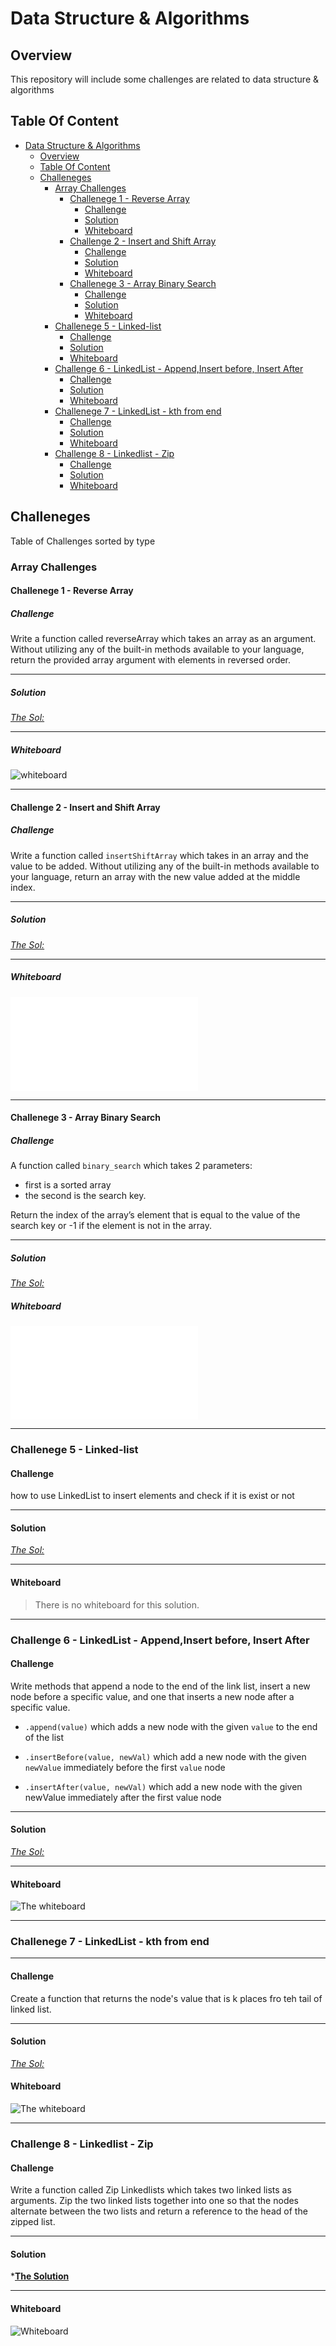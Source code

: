 # Data Structure & Algorithms

## Overview

This repository will include some challenges are related to data structure & algorithms

## Table Of Content

- [Data Structure & Algorithms](#data-structure--algorithms)
  - [Overview](#overview)
  - [Table Of Content](#table-of-content)
  - [Challeneges](#challeneges)
    - [Array Challenges](#array-challenges)
      - [Challenege 1 - Reverse Array](#challenege-1---reverse-array)
        - [Challenge](#challenge)
        - [Solution](#solution)
        - [Whiteboard](#whiteboard)
      - [Challenge 2 - Insert and Shift Array](#challenge-2---insert-and-shift-array)
        - [Challenge](#challenge-1)
        - [Solution](#solution-1)
        - [Whiteboard](#whiteboard-1)
      - [Challenege 3 - Array Binary Search](#challenege-3---array-binary-search)
        - [Challenge](#challenge-2)
        - [Solution](#solution-2)
        - [Whiteboard](#whiteboard-2)
    - [Challenege 5 - Linked-list](#challenege-5---linked-list)
      - [Challenge](#challenge-3)
      - [Solution](#solution-3)
      - [Whiteboard](#whiteboard-3)
    - [Challenge 6 - LinkedList - Append,Insert before, Insert After](#challenge-6---linkedlist---appendinsert-before-insert-after)
      - [Challenge](#challenge-4)
      - [Solution](#solution-4)
      - [Whiteboard](#whiteboard-4)
    - [Challenege 7 - LinkedList - kth from end](#challenege-7---linkedlist---kth-from-end)
      - [Challenge](#challenge-5)
      - [Solution](#solution-5)
      - [Whiteboard](#whiteboard-5)
    - [Challenge 8 - Linkedlist - Zip](#challenge-8---linkedlist---zip)
      - [Challenge](#challenge-6)
      - [Solution](#solution-6)
      - [Whiteboard](#whiteboard-6)

## Challeneges

Table of Challenges sorted by type

### Array Challenges

#### Challenege 1 - Reverse Array

##### Challenge

Write a function called reverseArray which takes an array as an argument. Without utilizing any of the built-in methods available to your language, return the provided array argument with elements in reversed order.

---

##### Solution

*[The Sol:](./array/array-reverse/README.md)*

---

##### Whiteboard

![*whiteboard*](./array/array-reverse/whiteboard_array_reverse.jpg)

---

#### Challenge 2 - Insert and Shift Array

##### Challenge

Write a function called ```insertShiftArray``` which takes in an array and the value to be added.
Without utilizing any of the built-in methods available to your language, return an array with the new value added at the middle index.

---

##### Solution

*[The Sol:](./array/array-insert-shift/README.md)*

---

##### Whiteboard

![The whiteboard](./array/array-binary-search/README.md)

---

#### Challenege 3 - Array Binary Search

##### Challenge

A function called `binary_search`
 which takes 2 parameters:

- first is a sorted array
- the second is the search key.

Return the index of the array’s element that is equal to the value of the search key
     or -1 if the element is not in the array.

---

##### Solution

*[The Sol:](./array/array-binary-search/README.md)*

##### Whiteboard

![The whiteboard](./array/array-binary-search/README.md)

---

### Challenege 5 - Linked-list

#### Challenge

how to use LinkedList to insert elements and check if it is exist or not

---

#### Solution

*[The Sol:](./linked-list/README.md)*

---

#### Whiteboard

> There is no whiteboard for this solution.

---

### Challenge 6 - LinkedList - Append,Insert before, Insert After

#### Challenge

Write methods that append a node to the end of the link list, insert a new node before a specific value, and one that inserts a new node after a specific value.

- `.append(value)` which adds a new node with the given `value` to the end of the list

- `.insertBefore(value, newVal)` which add a new node with the given `newValue` immediately before the first `value` node

- `.insertAfter(value, newVal)` which add a new node with the given newValue immediately after the first value node

---

#### Solution

*[The Sol:](./linked-list-insertion/README.md)*

---

#### Whiteboard

![The whiteboard ](./linked-list-insertion/linked-list-insertion.jpg)

---

### Challenege 7 - LinkedList - kth from end

---

#### Challenge

Create a  function that returns the node's value that is k places fro teh tail of linked list.

---

#### Solution

*[The Sol:](./linkedlist-kth/README.md)*

#### Whiteboard

![The whiteboard ](./linkedlist-kth/linkedlist_kth.jpg)

---

### Challenge 8 - Linkedlist - Zip

#### Challenge

Write a function called Zip Linkedlists which takes two linked lists as arguments. Zip the two linked lists together into one so that the nodes alternate between the two lists and return a reference to the head of the zipped list.

---

#### Solution

*[**The Solution**](./linkedlist-zip/README.md)

---

#### Whiteboard

![*Whiteboard*](./linkedlist-zip/whiteboard_ll_zip.jpg)
